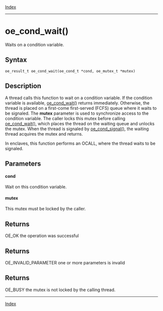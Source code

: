 [Index](index.md)

---
# oe_cond_wait()

Waits on a condition variable.

## Syntax

    oe_result_t oe_cond_wait(oe_cond_t *cond, oe_mutex_t *mutex)
## Description 

A thread calls this function to wait on a condition variable. If the condition variable is available, [oe_cond_wait()](thread_8h_ad797958c67eb617187c17b09d35e810b_1ad797958c67eb617187c17b09d35e810b.md) returns immediately. Otherwise, the thread is placed on a first-come first-served (FCFS) queue where it waits to be signaled. The **mutex** parameter is used to synchronize access to the condition variable. The caller locks this mutex before calling [oe_cond_wait()](thread_8h_ad797958c67eb617187c17b09d35e810b_1ad797958c67eb617187c17b09d35e810b.md), which places the thread on the waiting queue and unlocks the mutex. When the thread is signaled by [oe_cond_signal()](thread_8h_afff2d55f19c819921002a093c6dacd6a_1afff2d55f19c819921002a093c6dacd6a.md), the waiting thread acquires the mutex and returns.

In enclaves, this function performs an OCALL, where the thread waits to be signaled.



## Parameters

#### cond

Wait on this condition variable.

#### mutex

This mutex must be locked by the caller.

## Returns

OE_OK the operation was successful

## Returns

OE_INVALID_PARAMETER one or more parameters is invalid

## Returns

OE_BUSY the mutex is not locked by the calling thread.

---
[Index](index.md)

